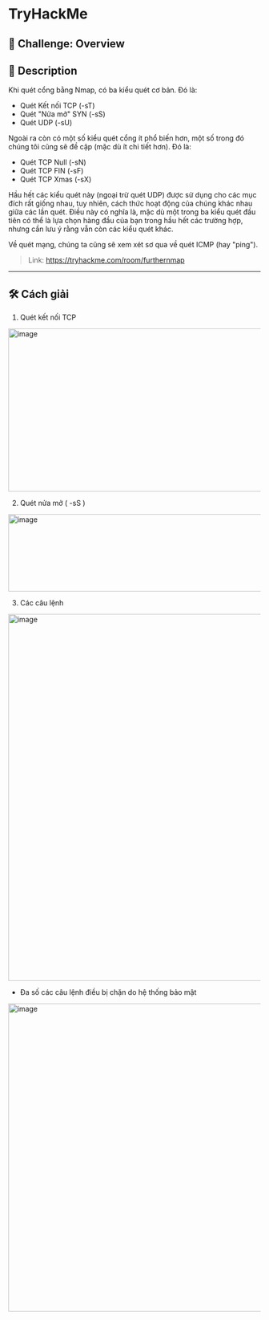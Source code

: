 
# TryHackMe

## 🧩 Challenge: Overview

## 📝 Description
Khi quét cổng bằng Nmap, có ba kiểu quét cơ bản. Đó là:

- Quét Kết nối TCP (-sT)
- Quét "Nửa mở" SYN (-sS)
- Quét UDP (-sU)

Ngoài ra còn có một số kiểu quét cổng ít phổ biến hơn, một số trong đó chúng tôi cũng sẽ đề cập (mặc dù ít chi tiết hơn). Đó là:

- Quét TCP Null (-sN)
- Quét TCP FIN (-sF)
- Quét TCP Xmas (-sX)

Hầu hết các kiểu quét này (ngoại trừ quét UDP) được sử dụng cho các mục đích rất giống nhau, tuy nhiên, cách thức hoạt động của chúng khác nhau giữa các lần quét. Điều này có nghĩa là, mặc dù một trong ba kiểu quét đầu tiên có thể là lựa chọn hàng đầu của bạn trong hầu hết các trường hợp, nhưng cần lưu ý rằng vẫn còn các kiểu quét khác.

Về quét mạng, chúng ta cũng sẽ xem xét sơ qua về quét ICMP (hay "ping").



> Link: https://tryhackme.com/room/furthernmap


---


## 🛠️ Cách giải

1. Quét kết nối TCP

<img width="650" height="325" alt="image" src="https://github.com/user-attachments/assets/36677c98-9e5e-4c9d-ad52-c95670bbbfef" />

2. Quét nửa mở ( -sS )

<img width="564" height="154" alt="image" src="https://github.com/user-attachments/assets/b919f244-244c-46c1-a85f-b04b7a73c02e" />

3. Các câu lệnh

<img width="675" height="731" alt="image" src="https://github.com/user-attachments/assets/d798b37c-7125-4297-9e8f-2ce3a347326e" />

- Đa số các câu lệnh điều bị chặn do hệ thống bảo mật

<img width="981" height="614" alt="image" src="https://github.com/user-attachments/assets/b3de33c4-d0bd-45e0-afac-be0a25bc146c" />




   

